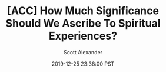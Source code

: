 ---
layout: podcast
title: "[ACC] How Much Significance Should We Ascribe To Spiritual Experiences?"
author: Scott Alexander
description: https://slatestarcodex.com/2019/12/25/acc-how-much-significance-should-we-ascribe-to-spiritual-experiences/
date: 2019-12-25 23:38:00 PST
length: 76763
duration: 19
guid: acc-how-much-significance-should-we-ascribe-to-spiritual-experiences
---